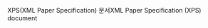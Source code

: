 <span data-ttu-id="7333b-101">XPS(XML Paper Specification) 문서</span><span class="sxs-lookup"><span data-stu-id="7333b-101">XML Paper Specification (XPS) document</span></span>